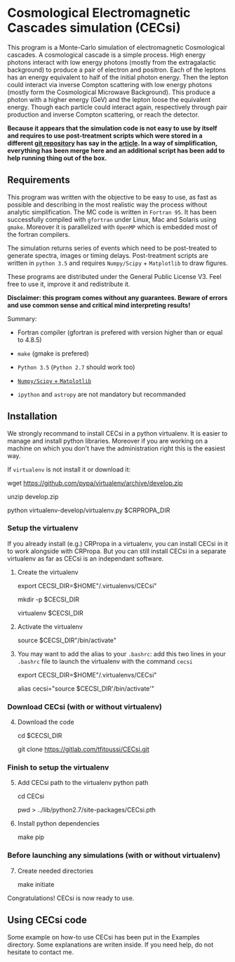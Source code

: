 # Cosmological Electromagnetic Cascades simulation (CECsi)


This program is a Monte-Carlo simulation of electromagnetic Cosmological cascades. A cosmological cascade is a simple process. High energy photons interact with low energy photons (mostly from the extragalactic background) to produce a pair of electron and positron. Each of the leptons has an energy equivalent to half of the initial photon energy. Then the lepton could interact via inverse Compton scattering with low energy photons (mostly form the Cosmological Microwave Background). This produce a photon with a higher energy (GeV) and the lepton loose the equivalent energy. Though each particle could interact again, respectively through pair production and inverse Compton scattering, or reach the detector.

**Because it appears that the simulation code is not easy to use by itself and requires to use post-treatment scripts which were stored in a different [git repository](https://gitlab.com/tfitoussi/simulation-analysis.git) has say in the [article](http://adsabs.harvard.edu/cgi-bin/basic_connect?qsearch=fitoussi+2017&version=1). In a way of simplification, everything has been merge here and an additional script has been add to help running thing out of the box.**

## Requirements

This program was written with the objective to be easy to use, as fast as possible and describing in the most realistic way the process without analytic simplification. The MC code is written in `Fortran 95`. It has been successfully compiled with `gfortran` under Linux, Mac and Solaris using `gmake`. Moreover it is parallelized with `OpenMP` which is embedded most of the fortran compilers.

The simulation returns series of events which need to be post-treated to generate spectra, images or timing delays. Post-treatment scripts are written in `python 3.5` and requires `Numpy/Scipy` + `Matplotlib` to draw figures. 

These programs are distributed under the General Public License V3. Feel free to use it, improve it and redistribute it.

**Disclaimer: this program comes without any guarantees. Beware of errors and use common sense and critical mind interpreting results!** 

Summary:

* Fortran compiler (gfortran is prefered with version higher than or equal to 4.8.5)   

* `make` (gmake is prefered)

* `Python 3.5` (`Python 2.7` should work too)

* [`Numpy/Scipy` + `Matplotlib`](http://www.scipy.org/install.html) 

* `ipython` and `astropy` are not mandatory but recommanded


## Installation 

We strongly recommand to install CECsi in a python virtualenv. It is easier to manage and install python libraries. Moreover if you are working on a machine on which you don't have the administration right this is the easiest way.

If `virtualenv` is not install it or download it:

   wget https://github.com/pypa/virtualenv/archive/develop.zip

   unzip develop.zip

   python virtualenv-develop/virtualenv.py $CRPROPA_DIR

### Setup the virtualenv

If you already install (e.g.) CRPropa in a virtualenv, you can install CECsi in it to work alongside with CRPropa. But you can still install CECsi in a separate virtualenv as far as CECsi is an independant software.

1. Create the virtualenv

   export CECSI_DIR=$HOME"/.virtualenvs/CECsi"

   mkdir -p $CECSI_DIR

   virtualenv $CECSI_DIR

2. Activate the virtualenv

   source $CECSI_DIR"/bin/activate"

3. You may want to add the alias to your `.bashrc`: add this two lines in your `.bashrc` file to launch the virtualenv with the command `cecsi`

   export CECSI_DIR=$HOME"/.virtualenvs/CECsi"

   alias cecsi="source $CECSI_DIR'/bin/activate'"

### Download CECsi (with or without virtualenv)

4. Download the code

   cd $CECSI_DIR

   git clone https://gitlab.com/tfitoussi/CECsi.git

### Finish to setup the virtualenv

5. Add CECsi path to the virtualenv python path 

   cd CECsi

	pwd > ../lib/python2.7/site-packages/CECsi.pth 

6. Install python dependencies

   make pip

### Before launching any simulations (with or without virtualenv)

7. Create needed directories

   make initiate

Congratulations! CECsi is now ready to use. 


## Using CECsi code

Some example on how-to use CECsi has been put in the Examples directory. Some explanations are writen inside. If you need help, do not hesitate to contact me. 
